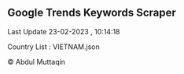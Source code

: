 

## Google Trends Keywords Scraper 
 
Last Update 23-02-2023 , 10:14:18

Country List :
VIETNAM.json



© Abdul Muttaqin 
